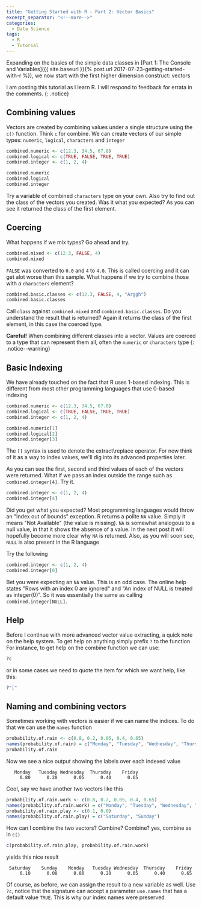 ```yaml
---
title: "Getting Started with R - Part 2: Vector Basics"
excerpt_separator: "<!--more-->"
categories:
  - Data Science
tags:
  - R
  - Tutorial
---
```


Expanding on the basics of the simple data classes in [Part 1: The Console and Variables]({{ site.baseurl }}{% post.url 2017-07-23-getting-started-with-r %}), we now start with the first higher dimension construct: vectors
<!--more-->

I am posting this tutorial as I learn R. I will respond to feedback for errata in the comments.
{: .notice}

## Combining values

Vectors are created by combining values under a single structure using the `c()` function. Think `c` for combine.
We can create vectors of our simple types: `numeric`, `logical`, `characters` and `integer`

```R
combined.numeric <- c(12.3, 34.5, 67.8)
combined.logical <- c(TRUE, FALSE, TRUE, TRUE)
combined.integer <- c(1, 2, 4)

combined.numeric
combined.logical
combined.integer
```

Try a variable of combined `characters` type on your own. Also try to find out the class of the vectors you created. Was it what you expected? As you can see it returned the class of the first element.

## Coercing

What happens if we mix types? Go ahead and try.

```R
combined.mixed <- c(12.3, FALSE, 4)
combined.mixed
```

`FALSE` was converted to `0.0` and `4` to `4.0`.  This is called coercing and it can get alot worse than this sample. What happens if we try to combine those with a `characters` element?

```R
combined.basic.classes <- c(12.3, FALSE, 4, "Arggh")
combined.basic.classes
```

Call `class` against `combined.mixed` and `combined.basic.classes`. Do you understand the result that is returned? Again it returns the class of the first element, in this case the coerced type.

**Careful!** When combining different classes into a vector. Values are coerced to a type that can represent them all, often the `numeric` or `characters` type
{: .notice--warning}

## Basic Indexing

We have already touched on the fact that R uses 1-based indexing. This is different from most other programming languages that use 0-based indexing

```R
combined.numeric <- c(12.3, 34.5, 67.8)
combined.logical <- c(TRUE, FALSE, TRUE, TRUE)
combined.integer <- c(1, 2, 4)

combined.numeric[1]
combined.logical[2]
combined.integer[3]
```

The `[]` syntax is used to denote the extract\replace operator. For now think of it as a way to index values, we'll dig into its advanced properties later.

As you can see the first, second and third values of each of the vectors were returned. What if we pass an index outside the range such as `combined.integer[4]`. Try it. 

```R
combined.integer <- c(1, 2, 4)
combined.integer[4]
```

Did you get what you expected? Most programming languages would throw an "Index out of bounds" exception. R returns a polite `NA` value. Simply it means "Not Available" (the value is missing). `NA` is somewhat analogous to a null value, in that it shows the absence of a value. In the next post it will hopefully become more clear why `NA` is returned. Also, as you will soon see, `NULL` is also present in the R language

Try the following 

```R
combined.integer <- c(1, 2, 4)
combined.integer[0]
```

Bet you were expecting an `NA` value. This is an odd case. The online help states "Rows with an index 0 are ignored" and "An index of NULL is treated as integer(0)". So it was essentially the same as calling `combined.integer[NULL]`. 

## Help

Before I continue with more advanced vector value extracting, a quick note on the help system. To get help on anything simply prefix `?` to the function For instance, to get help on the combine function we can use:

```R
?c
```
or in some cases we need to quote the item for which we want help, like this:

```R
?"["
```

## Naming and combining vectors

Sometimes working with vectors is easier if we can name the indices. To do that we can use the `names` function

```R
probability.of.rain <- c(0.8, 0.2, 0.05, 0.4, 0.65)
names(probability.of.rain) = c("Monday", "Tuesday", "Wednesday", "Thursday", "Friday")
probability.of.rain
```
Now we see a nice output showing the labels over each indexed value

```  
   Monday   Tuesday Wednesday  Thursday    Friday 
     0.80      0.20      0.05      0.40      0.65 
```

Cool, say we have another two vectors like this 

```R
probability.of.rain.work <- c(0.8, 0.2, 0.05, 0.4, 0.65)
names(probability.of.rain.work) = c("Monday", "Tuesday", "Wednesday", "Thursday", "Friday")
probability.of.rain.play <- c(0.1, 0.0)
names(probability.of.rain.play) = c("Saturday", "Sunday")
```
How can I combine the two vectors? Combine? Combine? yes, combine as in `c()`

```R
c(probability.of.rain.play, probability.of.rain.work)
```
yields this nice result

```
 Saturday    Sunday    Monday   Tuesday Wednesday  Thursday    Friday 
     0.10      0.00      0.80      0.20      0.05      0.40      0.65 
```

Of course, as before, we can assign the result to a new variable as well. Use `?c`, notice that the signature can accept a parameter `use.names` that has a default value `TRUE`. This is why our index names were preserved
